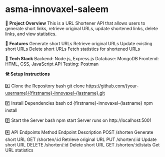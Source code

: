 # asma-innovaxel-saleem

📌 **Project Overview**
This is a URL Shortener API that allows users to generate short links, retrieve original URLs, update shortened links, delete links, and view statistics.

🚀 **Features**
Generate short URLs
Retrieve original URLs
Update existing short URLs
Delete short URLs
Fetch statistics for shortened URLs

🔧 **Tech Stack**
Backend: Node.js, Express.js
Database: MongoDB
Frontend: HTML, CSS, JavaScript
API Testing: Postman

**🛠 Setup Instructions**

1️⃣ Clone the Repository
bash
git clone https://github.com/{your-username}/{firstname}-innovaxel-{lastname}.git

2️⃣ Install Dependencies
bash
cd {firstname}-innovaxel-{lastname}
npm install

3️⃣ Start the Server
bash
npm start
Server runs on http://localhost:5001

4️⃣ API Endpoints
Method	Endpoint	Description
POST	/shorten	Generate short URL
GET	/shorten/:id	Retrieve original URL
PUT	/shorten/:id	Update short URL
DELETE	/shorten/:id	Delete short URL
GET	/shorten/:id/stats	Get URL statistics
